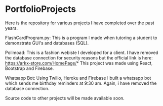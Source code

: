 # PortfolioProjects
Here is the repository for various projects I have completed over the past years.

FlashCardProgram.py:
This is a program I made when tutoring a student to demonstrate GUI's and databases (SQL).

Polimoad:
This is a fashion webiste I developed for a client.
I have removed the database connection for security reasons but the official link is here: https://arkx-store.com/HomePage/*
This project was made using React, Bootstrap and Firebase.

Whatsapp Bot:
Using Twilio, Heroku and Firebase I built a whatsapp bot which sends me birthday reminders at 9:30 am.
Again, i have removed the database connection.


Source code to other projects will be made available soon.
